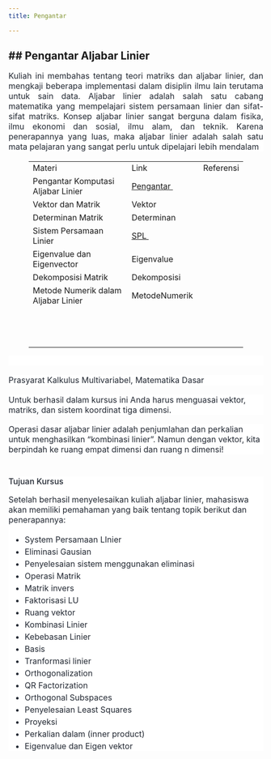 ```yaml
---
title: Pengantar

---
```

## ## Pengantar Aljabar Linier
<h1 style="-webkit-text-stroke-width:0px;background-color:rgb(255, 255, 255);box-sizing:border-box;color:var(--pst-color-muted);font-family:-apple-system, BlinkMacSystemFont, &quot;Segoe UI&quot;, &quot;Helvetica Neue&quot;, Arial, sans-serif, &quot;Apple Color Emoji&quot;, &quot;Segoe UI Emoji&quot;, &quot;Segoe UI Symbol&quot;;font-size:var(--pst-font-size-h1);font-style:normal;font-variant-caps:normal;font-variant-ligatures:normal;font-weight:500;letter-spacing:normal;line-height:1.15;margin:0px 0px 1.05rem;orphans:2;text-align:start;text-decoration-color:initial;text-decoration-style:initial;text-decoration-thickness:initial;text-indent:0px;text-transform:none;white-space:normal;widows:2;word-spacing:0px;"></h1>
<p style="-webkit-text-stroke-width:0px;background-color:rgb(255, 255, 255);box-sizing:border-box;color:rgb(34, 40, 50);font-family:-apple-system, BlinkMacSystemFont, &quot;Segoe UI&quot;, &quot;Helvetica Neue&quot;, Arial, sans-serif, &quot;Apple Color Emoji&quot;, &quot;Segoe UI Emoji&quot;, &quot;Segoe UI Symbol&quot;;font-size:16px;font-style:normal;font-variant-caps:normal;font-variant-ligatures:normal;font-weight:400;letter-spacing:normal;margin-bottom:1.15rem;margin-top:0px;orphans:2;text-align:justify;text-decoration-color:initial;text-decoration-style:initial;text-decoration-thickness:initial;text-indent:0px;text-transform:none;white-space:normal;widows:2;word-spacing:0px;">Kuliah ini membahas tentang teori matriks dan aljabar linier, dan mengkaji beberapa implementasi dalam disiplin ilmu lain terutama untuk sain data. Aljabar linier adalah salah satu cabang matematika yang mempelajari sistem persamaan linier dan sifat-sifat matriks. Konsep aljabar linier sangat berguna dalam fisika, ilmu ekonomi dan sosial, ilmu alam, dan teknik. Karena penerapannya yang luas, maka aljabar linier adalah salah satu mata pelajaran yang sangat perlu untuk dipelajari lebih mendalam</p>
<figure class="table">
    <table>
        <tbody>
            <tr>
                <td>Materi&nbsp;</td>
                <td>Link</td>
                <td>Referensi</td>
            </tr>
            <tr>
                <td>Pengantar Komputasi Aljabar Linier</td>
                <td><a target="_blank" rel="noopener noreferrer" href="https://moelaab.github.io/kal/ppt/Pertemuan1.html">Pengantar&nbsp;</a></td>
                <td>&nbsp;</td>
            </tr>
            <tr>
                <td>Vektor dan Matrik</td>
                <td>Vektor</td>
                <td>&nbsp;</td>
            </tr>
            <tr>
                <td>Determinan Matrik</td>
                <td>Determinan</td>
                <td>&nbsp;</td>
            </tr>
            <tr>
                <td>Sistem Persamaan Linier</td>
                <td><a target="_blank" rel="noopener noreferrer" href="https://moelaab.github.io/kal/ppt/Pertemuan2/Pertemuan2.html">SPL&nbsp;</a></td>
                 <td>&nbsp;</td>
            </tr>
            <tr>
                <td>Eigenvalue dan Eigenvector</td>
                <td>Eigenvalue</td>
                <td>&nbsp;</td>
            </tr>
            <tr>
                <td>Dekomposisi Matrik</td>
                <td>Dekomposisi</td>
                <td>&nbsp;</td>
            </tr>
            <tr>
                <td>Metode Numerik dalam Aljabar Linier</td>
                <td>MetodeNumerik&nbsp;</td>
                <td>&nbsp;</td>
            </tr>
            <tr>
                <td>&nbsp;</td>
                <td>&nbsp;</td>
                <td>&nbsp;</td>
            </tr>
            <tr>
                <td>&nbsp;</td>
                <td>&nbsp;</td>
                <td>&nbsp;</td>
            </tr>
            <tr>
                <td>&nbsp;</td>
                <td>&nbsp;</td>
                <td>&nbsp;</td>
            </tr>
        </tbody>
    </table>
</figure>
<p style="-webkit-text-stroke-width:0px;background-color:rgb(255, 255, 255);box-sizing:border-box;color:rgb(34, 40, 50);font-family:-apple-system, BlinkMacSystemFont, &quot;Segoe UI&quot;, &quot;Helvetica Neue&quot;, Arial, sans-serif, &quot;Apple Color Emoji&quot;, &quot;Segoe UI Emoji&quot;, &quot;Segoe UI Symbol&quot;;font-size:16px;font-style:normal;font-variant-caps:normal;font-variant-ligatures:normal;font-weight:400;letter-spacing:normal;margin-bottom:1.15rem;margin-top:0px;orphans:2;text-align:justify;text-decoration-color:initial;text-decoration-style:initial;text-decoration-thickness:initial;text-indent:0px;text-transform:none;white-space:normal;widows:2;word-spacing:0px;">&nbsp;</p>
<p style="-webkit-text-stroke-width:0px;background-color:rgb(255, 255, 255);box-sizing:border-box;color:rgb(34, 40, 50);font-family:-apple-system, BlinkMacSystemFont, &quot;Segoe UI&quot;, &quot;Helvetica Neue&quot;, Arial, sans-serif, &quot;Apple Color Emoji&quot;, &quot;Segoe UI Emoji&quot;, &quot;Segoe UI Symbol&quot;;font-size:16px;font-style:normal;font-variant-caps:normal;font-variant-ligatures:normal;font-weight:400;letter-spacing:normal;margin-bottom:1.15rem;margin-top:0px;orphans:2;text-align:start;text-decoration-color:initial;text-decoration-style:initial;text-decoration-thickness:initial;text-indent:0px;text-transform:none;white-space:normal;widows:2;word-spacing:0px;">Prasyarat Kalkulus Multivariabel, Matematika Dasar</p>
<p style="-webkit-text-stroke-width:0px;background-color:rgb(255, 255, 255);box-sizing:border-box;color:rgb(34, 40, 50);font-family:-apple-system, BlinkMacSystemFont, &quot;Segoe UI&quot;, &quot;Helvetica Neue&quot;, Arial, sans-serif, &quot;Apple Color Emoji&quot;, &quot;Segoe UI Emoji&quot;, &quot;Segoe UI Symbol&quot;;font-size:16px;font-style:normal;font-variant-caps:normal;font-variant-ligatures:normal;font-weight:400;letter-spacing:normal;margin-bottom:1.15rem;margin-top:0px;orphans:2;text-align:start;text-decoration-color:initial;text-decoration-style:initial;text-decoration-thickness:initial;text-indent:0px;text-transform:none;white-space:normal;widows:2;word-spacing:0px;">Untuk berhasil dalam kursus ini Anda harus menguasai vektor, matriks, dan sistem koordinat tiga dimensi.</p>
<p style="-webkit-text-stroke-width:0px;background-color:rgb(255, 255, 255);box-sizing:border-box;color:rgb(34, 40, 50);font-family:-apple-system, BlinkMacSystemFont, &quot;Segoe UI&quot;, &quot;Helvetica Neue&quot;, Arial, sans-serif, &quot;Apple Color Emoji&quot;, &quot;Segoe UI Emoji&quot;, &quot;Segoe UI Symbol&quot;;font-size:16px;font-style:normal;font-variant-caps:normal;font-variant-ligatures:normal;font-weight:400;letter-spacing:normal;margin-bottom:1.15rem;margin-top:0px;orphans:2;text-align:start;text-decoration-color:initial;text-decoration-style:initial;text-decoration-thickness:initial;text-indent:0px;text-transform:none;white-space:normal;widows:2;word-spacing:0px;">Operasi dasar aljabar linier adalah penjumlahan dan perkalian untuk menghasilkan “kombinasi linier”. Namun dengan vektor, kita berpindah ke ruang empat dimensi dan ruang n dimensi!</p>
<section style="-webkit-text-stroke-width:0px;background-color:rgb(255, 255, 255);box-sizing:border-box;color:rgb(34, 40, 50);font-family:-apple-system, BlinkMacSystemFont, &quot;Segoe UI&quot;, &quot;Helvetica Neue&quot;, Arial, sans-serif, &quot;Apple Color Emoji&quot;, &quot;Segoe UI Emoji&quot;, &quot;Segoe UI Symbol&quot;;font-size:16px;font-style:normal;font-variant-caps:normal;font-variant-ligatures:normal;font-weight:400;letter-spacing:normal;orphans:2;text-align:start;text-decoration-color:initial;text-decoration-style:initial;text-decoration-thickness:initial;text-indent:0px;text-transform:none;white-space:normal;widows:2;word-spacing:0px;" id="tujuan-kursus">
    <h2 style="box-sizing:border-box;color:var(--pst-color-muted);font-family:var(--pst-font-family-heading);font-size:var(--pst-font-size-h2);font-weight:500;line-height:1.15;margin:2.75rem 0px 1.05rem;">Tujuan Kursus</h2>
    <p style="box-sizing:border-box;font-size:1em;margin-bottom:1.15rem;margin-top:0px;">Setelah berhasil menyelesaikan kuliah aljabar linier, mahasiswa akan memiliki pemahaman yang baik tentang topik berikut dan penerapannya:</p>
    <ul class="simple" style="box-sizing:border-box;margin-bottom:1rem;margin-top:0px;padding-inline-start:2rem;padding-left:2rem;">
        <li style="box-sizing:border-box;">
            <p style="box-sizing:border-box;font-size:1em;margin-bottom:0.25rem;margin-top:0px;">System Persamaan LInier</p>
        </li>
        <li style="box-sizing:border-box;">
            <p style="box-sizing:border-box;font-size:1em;margin-bottom:0.25rem;margin-top:0px;">Eliminasi Gausian</p>
        </li>
        <li style="box-sizing:border-box;">
            <p style="box-sizing:border-box;font-size:1em;margin-bottom:0.25rem;margin-top:0px;">Penyelesaian sistem menggunakan eliminasi</p>
        </li>
        <li style="box-sizing:border-box;">
            <p style="box-sizing:border-box;font-size:1em;margin-bottom:0.25rem;margin-top:0px;">Operasi Matrik</p>
        </li>
        <li style="box-sizing:border-box;">
            <p style="box-sizing:border-box;font-size:1em;margin-bottom:0.25rem;margin-top:0px;">Matrik invers</p>
        </li>
        <li style="box-sizing:border-box;">
            <p style="box-sizing:border-box;font-size:1em;margin-bottom:0.25rem;margin-top:0px;">Faktorisasi LU</p>
        </li>
        <li style="box-sizing:border-box;">
            <p style="box-sizing:border-box;font-size:1em;margin-bottom:0.25rem;margin-top:0px;">Ruang vektor</p>
        </li>
        <li style="box-sizing:border-box;">
            <p style="box-sizing:border-box;font-size:1em;margin-bottom:0.25rem;margin-top:0px;">Kombinasi Linier</p>
        </li>
        <li style="box-sizing:border-box;">
            <p style="box-sizing:border-box;font-size:1em;margin-bottom:0.25rem;margin-top:0px;">Kebebasan Linier</p>
        </li>
        <li style="box-sizing:border-box;">
            <p style="box-sizing:border-box;font-size:1em;margin-bottom:0.25rem;margin-top:0px;">Basis</p>
        </li>
        <li style="box-sizing:border-box;">
            <p style="box-sizing:border-box;font-size:1em;margin-bottom:0.25rem;margin-top:0px;">Tranformasi linier</p>
        </li>
        <li style="box-sizing:border-box;">
            <p style="box-sizing:border-box;font-size:1em;margin-bottom:0.25rem;margin-top:0px;">Orthogonalization</p>
        </li>
        <li style="box-sizing:border-box;">
            <p style="box-sizing:border-box;font-size:1em;margin-bottom:0.25rem;margin-top:0px;">QR Factorization</p>
        </li>
        <li style="box-sizing:border-box;">
            <p style="box-sizing:border-box;font-size:1em;margin-bottom:0.25rem;margin-top:0px;">Orthogonal Subspaces</p>
        </li>
        <li style="box-sizing:border-box;">
            <p style="box-sizing:border-box;font-size:1em;margin-bottom:0.25rem;margin-top:0px;">Penyelesaian Least Squares</p>
        </li>
        <li style="box-sizing:border-box;">
            <p style="box-sizing:border-box;font-size:1em;margin-bottom:0.25rem;margin-top:0px;">Proyeksi</p>
        </li>
        <li style="box-sizing:border-box;">
            <p style="box-sizing:border-box;font-size:1em;margin-bottom:0.25rem;margin-top:0px;">Perkalian dalam (inner product)</p>
        </li>
        <li style="box-sizing:border-box;">
            <p style="box-sizing:border-box;font-size:1em;margin-bottom:0px;margin-top:0px;">Eigenvalue dan Eigen vektor</p>
        </li>
    </ul>
</section>